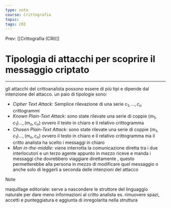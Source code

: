 ```yaml
---
type: nota
course: Crittografia
topic: 
tags: CRI
---
```


Prev: [[Crittografia (CRI)]]

# Tipologia di attacchi per scoprire il messaggio criptato
---
gli attacchi del crittoanalista possono essere di più tipi e dipende dal intenzione del attacco. un paio di tipologie sono:

- _Cipher Text Attack_: Semplice rilevazione di una serie $c_1,\dots,c_n$ crittogrammi
- _Known Plain-Text Attack_: sono state rilevate una serie di coppie $(m_1,c_1)\dots, (m_n,c_n)$ ovvero il testo in chiaro e il relativo crittogramma
- _Chosen Plain-Text Attack_: sono state rilevate una serie di coppie $(m_1,c_1)\dots, (m_n,c_n)$ ovvero il testo in chiaro e il relativo crittogramma ma il critto analista ha scelto i messaggi in chiaro
- _Man in-the-middle_: viene interrotta la comunicazione diretta tra i due interlocutori e un terzo agente appunto in mezzo riceve e manda i messaggi che dovrebbero viaggiare direttamente , questo permetterebbe alla persona in mezzo di modificare quel messaggio o anche solo di leggerli a seconda delle intenzioni del attacco


>[!note]
>maquillage editoriale: serve a nascondere le struttore del linguaggio naturale per dare meno informazioni al critto analista es. rimuovere spazi, accetti e punteggiatura e aggiunta di inregolarita nella struttura


